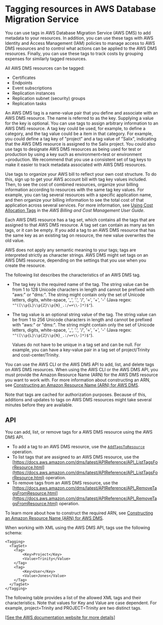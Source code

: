 # Tagging resources in AWS Database Migration Service<a name="CHAP_Tagging"></a>

You can use tags in AWS Database Migration Service \(AWS DMS\) to add metadata to your resources\. In addition, you can use these tags with AWS Identity and Access Management \(IAM\) policies to manage access to AWS DMS resources and to control what actions can be applied to the AWS DMS resources\. Finally, you can use these tags to track costs by grouping expenses for similarly tagged resources\. 

All AWS DMS resources can be tagged: 
+ Certificates
+ Endpoints
+ Event subscriptions
+ Replication instances
+ Replication subnet \(security\) groups
+ Replication tasks

An AWS DMS tag is a name\-value pair that you define and associate with an AWS DMS resource\. The name is referred to as the key\. Supplying a value for the key is optional\. You can use tags to assign arbitrary information to an AWS DMS resource\. A tag key could be used, for example, to define a category, and the tag value could be a item in that category\. For example, you could define a tag key of "project" and a tag value of "Salix", indicating that the AWS DMS resource is assigned to the Salix project\. You could also use tags to designate AWS DMS resources as being used for test or production by using a key such as environment=test or environment =production\. We recommend that you use a consistent set of tag keys to make it easier to track metadata associated with AWS DMS resources\. 

Use tags to organize your AWS bill to reflect your own cost structure\. To do this, sign up to get your AWS account bill with tag key values included\. Then, to see the cost of combined resources, organize your billing information according to resources with the same tag key values\. For example, you can tag several resources with a specific application name, and then organize your billing information to see the total cost of that application across several services\. For more information, see [Using Cost Allocation Tags](https://docs.aws.amazon.com/awsaccountbilling/latest/aboutv2/cost-alloc-tags.html) in the *AWS Billing and Cost Management User Guide*\.

Each AWS DMS resource has a tag set, which contains all the tags that are assigned to that AWS DMS resource\. A tag set can contain as many as ten tags, or it can be empty\. If you add a tag to an AWS DMS resource that has the same key as an existing tag on resource, the new value overwrites the old value\. 

AWS does not apply any semantic meaning to your tags; tags are interpreted strictly as character strings\. AWS DMS might set tags on an AWS DMS resource, depending on the settings that you use when you create the resource\. 

The following list describes the characteristics of an AWS DMS tag\.
+ The tag key is the required name of the tag\. The string value can be from 1 to 128 Unicode characters in length and cannot be prefixed with "aws:" or "dms:"\. The string might contain only the set of Unicode letters, digits, white\-space, '\_', '\.', '/', '=', '\+', '\-' \(Java regex: `"^([\\p{L}\\p{Z}\\p{N}_.:/=+\\-]*)$"`\)\.
+ The tag value is an optional string value of the tag\. The string value can be from 1 to 256 Unicode characters in length and cannot be prefixed with "aws:" or "dms:"\. The string might contain only the set of Unicode letters, digits, white\-space, '\_', '\.', '/', '=', '\+', '\-' \(Java regex: `"^([\\p{L}\\p{Z}\\p{N}_.:/=+\\-]*)$"`\)\.

  Values do not have to be unique in a tag set and can be null\. For example, you can have a key\-value pair in a tag set of project/Trinity and cost\-center/Trinity\.

You can use the AWS CLI or the AWS DMS API to add, list, and delete tags on AWS DMS resources\. When using the AWS CLI or the AWS DMS API, you must provide the Amazon Resource Name \(ARN\) for the AWS DMS resource you want to work with\. For more information about constructing an ARN, see [Constructing an Amazon Resource Name \(ARN\) for AWS DMS](CHAP_Introduction.AWS.ARN.md)\.

Note that tags are cached for authorization purposes\. Because of this, additions and updates to tags on AWS DMS resources might take several minutes before they are available\. 

## API<a name="CHAP_Tagging.API"></a>

You can add, list, or remove tags for a AWS DMS resource using the AWS DMS API\.
+ To add a tag to an AWS DMS resource, use the [ `AddTagsToResource`](https://docs.aws.amazon.com/dms/latest/APIReference/API_AddTagsToResource.html) operation\.
+ To list tags that are assigned to an AWS DMS resource, use the [https://docs.aws.amazon.com/dms/latest/APIReference/API_ListTagsForResource.html](https://docs.aws.amazon.com/dms/latest/APIReference/API_ListTagsForResource.html) operation\.
+ To remove tags from an AWS DMS resource, use the [https://docs.aws.amazon.com/dms/latest/APIReference/API_RemoveTagsFromResource.html](https://docs.aws.amazon.com/dms/latest/APIReference/API_RemoveTagsFromResource.html) operation\.

To learn more about how to construct the required ARN, see [Constructing an Amazon Resource Name \(ARN\) for AWS DMS](CHAP_Introduction.AWS.ARN.md)\.

When working with XML using the AWS DMS API, tags use the following schema:

```
<Tagging>
  <TagSet>
  	<Tag>
  		<Key>Project</Key>
  		<Value>Trinity</Value>
  	</Tag>
  	<Tag>
  		<Key>User</Key>
  		<Value>Jones</Value>
  	</Tag>
  </TagSet>
</Tagging>
```

The following table provides a list of the allowed XML tags and their characteristics\. Note that values for Key and Value are case dependent\. For example, project=Trinity and PROJECT=Trinity are two distinct tags\.

[\[See the AWS documentation website for more details\]](http://docs.aws.amazon.com/dms/latest/userguide/CHAP_Tagging.html)